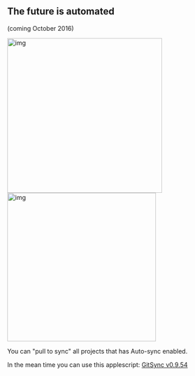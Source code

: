 ## The future is automated  
(coming October 2016)



<img width="354" alt="img" src="https://dl.dropboxusercontent.com/u/2559476/Screen Shot 2016-10-09 at 21.19.40.png">

<img width="340" alt="img" src="https://dl.dropboxusercontent.com/u/2559476/gitsync_logo_purple-01.png">  

You can "pull to sync" all projects that has Auto-sync enabled.
   

In the mean time you can use this applescript: [GitSync v0.9.54](https://github.com/eonist/GitSync/releases/tag/0.9.54) 
